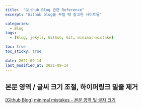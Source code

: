 ```yaml
---
title:  "Github Blog 관련 Reference"
excerpt: "Github blog를 꾸밀 때 참고한 사이트들"

categories:
  - Blog
tags:
  - [Blog, jekyll, Github, Git, minimal-mistake]

toc: true
toc_sticky: true
 
date: 2021-09-14
last_modified_at: 2021-09-14
---
```


## 본문 영역 / 글씨 크기 조절, 하이퍼링크 밑줄 제거
[[Github Blog] minimal mistakes - 본문 영역 및 글자 크기](https://eona1301.github.io/github_blog/GithubBlog-Content-Width/)